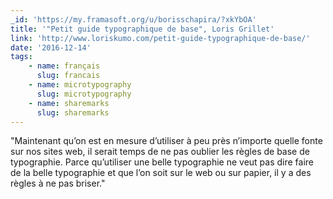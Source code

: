 ```yaml
---
_id: 'https://my.framasoft.org/u/borisschapira/?xkYbOA'
title: '"Petit guide typographique de base", Loris Grillet'
link: 'http://www.loriskumo.com/petit-guide-typographique-de-base/'
date: '2016-12-14'
tags:
    - name: français
      slug: francais
    - name: microtypography
      slug: microtypography
    - name: sharemarks
      slug: sharemarks
---
```


<div class="markdown"><p>&quot;Maintenant qu’on est en mesure d’utiliser à peu près n’importe quelle fonte sur nos sites web, il serait temps de ne pas oublier les règles de base de typographie. Parce qu’utiliser une belle typographie ne veut pas dire faire de la belle typographie et que l’on soit sur le web ou sur papier, il y a des règles à ne pas briser.&quot;
</p></div>
